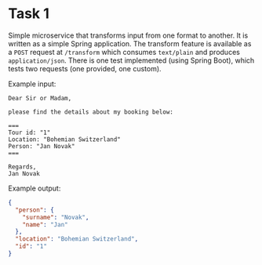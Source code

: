 # Task 1

Simple microservice that transforms input from one format to another. It is written as a simple Spring application. The transform feature is available as a `POST` request at `/transform` which consumes `text/plain` and produces `application/json`. There is one test implemented (using Spring Boot), which tests two requests (one provided, one custom).

Example input:
```
Dear Sir or Madam,

please find the details about my booking below:

===
Tour id: "1"
Location: "Bohemian Switzerland"
Person: "Jan Novak"
===

Regards,
Jan Novak
```

Example output:
```json
{
  "person": {
    "surname": "Novak",
    "name": "Jan"
  },
  "location": "Bohemian Switzerland",
  "id": "1"
}
```